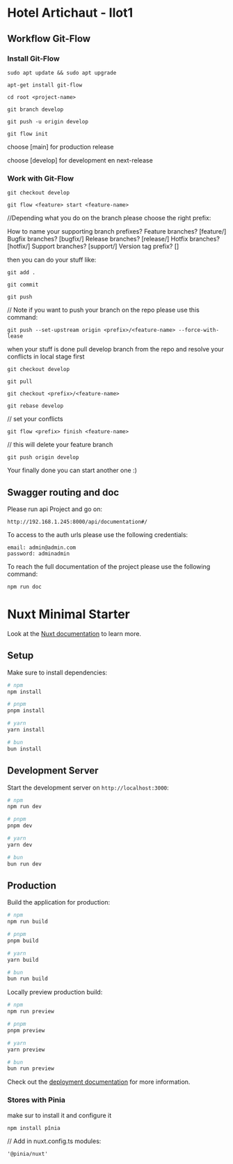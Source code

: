 # Hotel Artichaut - Ilot1

## Workflow Git-Flow

### Install Git-Flow

    sudo apt update && sudo apt upgrade

    apt-get install git-flow

    cd root <project-name>

    git branch develop

    git push -u origin develop

    git flow init

choose [main] for production release

choose [develop] for development en next-release

### Work with Git-Flow

    git checkout develop 

    git flow <feature> start <feature-name>

//Depending what you do on the branch please choose the right prefix:

How to name your supporting branch prefixes?
Feature branches? [feature/]
Bugfix branches? [bugfix/]
Release branches? [release/]
Hotfix branches? [hotfix/]
Support branches? [support/]
Version tag prefix? []

then you can do your stuff like:

    git add . 

    git commit

    git push 

// Note if you want to push your branch on the repo please use this command:

    git push --set-upstream origin <prefix>/<feature-name> --force-with-lease

when your stuff is done pull develop branch from the repo and resolve your conflicts in local stage first

    git checkout develop

    git pull

    git checkout <prefix>/<feature-name>

    git rebase develop

// set your conflicts

    git flow <prefix> finish <feature-name>

// this will delete your feature branch

    git push origin develop

Your finally done you can start another one :)


## Swagger routing and doc

Please run api Project and go on:

    http://192.168.1.245:8000/api/documentation#/

To access to the auth urls please use the following credentials:

    email: admin@admin.com
    password: adminadmin

To reach the full documentation of the project please use the following command:

    npm run doc

# Nuxt Minimal Starter

Look at the [Nuxt documentation](https://nuxt.com/docs/getting-started/introduction) to learn more.

## Setup

Make sure to install dependencies:

```bash
# npm
npm install

# pnpm
pnpm install

# yarn
yarn install

# bun
bun install
```

## Development Server

Start the development server on `http://localhost:3000`:

```bash
# npm
npm run dev

# pnpm
pnpm dev

# yarn
yarn dev

# bun
bun run dev
```

## Production

Build the application for production:

```bash
# npm
npm run build

# pnpm
pnpm build

# yarn
yarn build

# bun
bun run build
```

Locally preview production build:

```bash
# npm
npm run preview

# pnpm
pnpm preview

# yarn
yarn preview

# bun
bun run preview
```

Check out the [deployment documentation](https://nuxt.com/docs/getting-started/deployment) for more information.

### Stores with Pinia

make sur to install it and configure it

    npm install pînia

// Add in nuxt.config.ts modules:

    '@pinia/nuxt'



